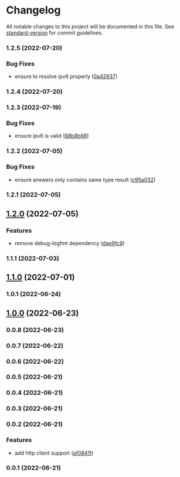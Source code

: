 # Changelog

All notable changes to this project will be documented in this file. See [standard-version](https://github.com/conventional-changelog/standard-version) for commit guidelines.

### 1.2.5 (2022-07-20)


### Bug Fixes

* ensure to resolve ipv6 properly ([0a42937](https://github.com/Kikobeats/doh-resolver/commit/0a42937480f7e1d7764be1d850ab823aefc0854e))

### 1.2.4 (2022-07-20)

### 1.2.3 (2022-07-19)


### Bug Fixes

* ensure ipv6 is valid ([88b8b68](https://github.com/Kikobeats/doh-resolver/commit/88b8b68cff809f4333c7a2c0b4150434d79091ab))

### 1.2.2 (2022-07-05)


### Bug Fixes

* ensure answers only contains same type result ([c95a032](https://github.com/Kikobeats/doh-resolver/commit/c95a032a2a1e889ee2f658f7ab5bd78431ef957f))

### 1.2.1 (2022-07-05)

## [1.2.0](https://github.com/Kikobeats/doh-resolver/compare/v1.1.1...v1.2.0) (2022-07-05)


### Features

* remove debug-logfmt dependency ([dae9fc9](https://github.com/Kikobeats/doh-resolver/commit/dae9fc94c2144d52acca81ee3b1f5ba5469d18d1))

### 1.1.1 (2022-07-03)

## [1.1.0](https://github.com/Kikobeats/doh-resolver/compare/v1.0.1...v1.1.0) (2022-07-01)

### 1.0.1 (2022-06-24)

## [1.0.0](https://github.com/Kikobeats/doh-resolver/compare/v0.0.8...v1.0.0) (2022-06-23)

### 0.0.8 (2022-06-23)

### 0.0.7 (2022-06-22)

### 0.0.6 (2022-06-22)

### 0.0.5 (2022-06-21)

### 0.0.4 (2022-06-21)

### 0.0.3 (2022-06-21)

### 0.0.2 (2022-06-21)


### Features

* add http client support ([af0841f](https://github.com/Kikobeats/doh-resolver/commit/af0841f5d7536dd661f619da137a9e0df32d6048))

### 0.0.1 (2022-06-21)
